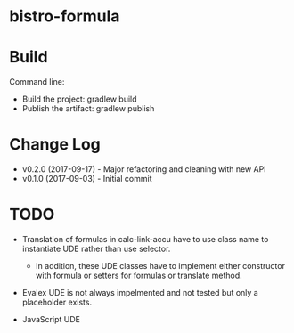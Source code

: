 # bistro-formula

# Build

Command line: 
* Build the project: gradlew build
* Publish the artifact: gradlew publish

# Change Log

* v0.2.0 (2017-09-17) - Major refactoring and cleaning with new API
* v0.1.0 (2017-09-03) - Initial commit

# TODO

* Translation of formulas in calc-link-accu have to use class name to instantiate UDE rather than use selector.
  * In addition, these UDE classes have to implement either constructor with formula or setters for formulas or translate method.

* Evalex UDE is not always impelmented and not tested but only a placeholder exists.

* JavaScript UDE
